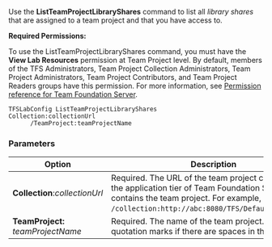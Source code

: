
Use the **ListTeamProjectLibraryShares** command to list all *library shares* that are assigned to a team
project and that you have access to.

**Required Permissions:**

To use the ListTeamProjectLibraryShares command, you must have the
**View Lab Resources** permission at Team Project level. By default,
members of the TFS Administrators, Team Project Collection
Administrators, Team Project Administrators, Team Project Contributors,
and Team Project Readers groups have this permission. For more
information, see [Permission reference for Team Foundation Server](../../../security/permissions.md).


    TFSLabConfig ListTeamProjectLibraryShares
    Collection:collectionUrl
          /TeamProject:teamProjectName


### Parameters



| Option | Description |
| --- | --- |
| **Collection**:*collectionUrl* | Required. The URL of the team project collection on the application tier of Team Foundation Server that contains the team project. For example, ```/collection:http://abc:8080/TFS/DefaultCollection```.  |
| **TeamProject:**  *teamProjectName* | Required. The name of the team project. Use quotation marks if there are spaces in the name.  |
